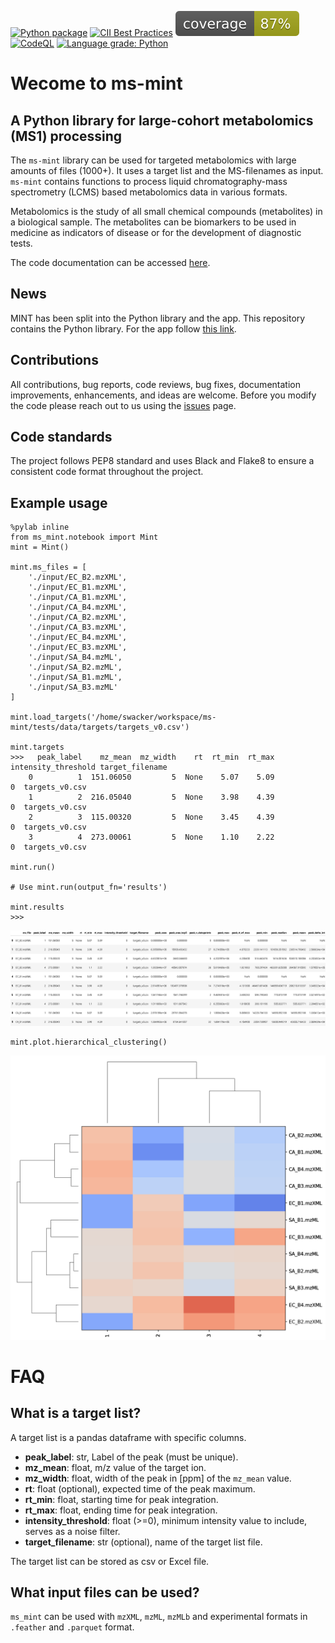 [![Python package](https://github.com/lewisresearchgroup/ms-mint/actions/workflows/pythonpackage.yml/badge.svg)](https://github.com/sorenwacker/ms-mint/actions/workflows/pythonpackage.yml)
[![CII Best Practices](https://bestpractices.coreinfrastructure.org/projects/5178/badge)](https://bestpractices.coreinfrastructure.org/projects/5178)
![](https://github.com/LewisResearchGroup/ms-mint/blob/develop/images/coverage.svg)
[![CodeQL](https://github.com/lewisresearchgroup/ms-mint/actions/workflows/codeql-analysis.yml/badge.svg)](https://github.com/lewisresearchgroup/ms-mint/actions/workflows/codeql-analysis.yml)
[![Language grade: Python](https://img.shields.io/lgtm/grade/python/g/LewisResearchGroup/ms-mint.svg?logo=lgtm&logoWidth=18)](https://lgtm.com/projects/g/LewisResearchGroup/ms-mint/context:python)


# Wecome to ms-mint 

## A Python library for large-cohort metabolomics (MS1) processing

The `ms-mint` library can be used for targeted metabolomics with large amounts of files (1000+). It uses a target list and the MS-filenames as input. 
`ms-mint` contains functions to process liquid chromatography-mass spectrometry (LCMS) based metabolomics data in various formats. 

Metabolomics is the study of all small chemical compounds (metabolites) in a biological sample. 
The metabolites can be biomarkers to be used in medicine as indicators of disease or for the development of diagnostic tests.

The code documentation can be accessed [here](https://lewisresearchgroup.github.io/ms-mint/).


## News

MINT has been split into the Python library and the app. This repository contains the Python library. For the app follow [this link](https://github.com/LewisResearchGroup/ms-mint-app).

## Contributions

All contributions, bug reports, code reviews, bug fixes, documentation improvements, enhancements, and ideas are welcome.
Before you modify the code please reach out to us using the [issues](https://github.com/LewisResearchGroup/ms-mint/issues) page.


## Code standards

The project follows PEP8 standard and uses Black and Flake8 to ensure a consistent code format throughout the project.


## Example usage

    %pylab inline
    from ms_mint.notebook import Mint
    mint = Mint()

    mint.ms_files = [
        './input/EC_B2.mzXML',
        './input/EC_B1.mzXML',
        './input/CA_B1.mzXML',
        './input/CA_B4.mzXML',
        './input/CA_B2.mzXML',
        './input/CA_B3.mzXML',
        './input/EC_B4.mzXML',
        './input/EC_B3.mzXML',
        './input/SA_B4.mzML',
        './input/SA_B2.mzML',
        './input/SA_B1.mzML',
        './input/SA_B3.mzML'
    ]

    mint.load_targets('/home/swacker/workspace/ms-mint/tests/data/targets/targets_v0.csv')
    
    mint.targets
    >>>   peak_label    mz_mean  mz_width    rt  rt_min  rt_max  intensity_threshold target_filename
        0          1  151.06050         5  None    5.07    5.09                    0  targets_v0.csv
        1          2  216.05040         5  None    3.98    4.39                    0  targets_v0.csv
        2          3  115.00320         5  None    3.45    4.39                    0  targets_v0.csv
        3          4  273.00061         5  None    1.10    2.22                    0  targets_v0.csv

    mint.run()

    # Use mint.run(output_fn='results')

    mint.results
    >>>

![](https://github.com/LewisResearchGroup/ms-mint/blob/develop/images/results-example.png)

    mint.plot.hierarchical_clustering()


![](https://github.com/LewisResearchGroup/ms-mint/blob/develop/images/hierarchical-clustering.png)


# FAQ

## What is a target list?

A target list is a pandas dataframe with specific columns. 

- **peak_label**: str, Label of the peak (must be unique).
- **mz_mean**: float, m/z value of the target ion.
- **mz_width**: float, width of the peak in [ppm] of the `mz_mean` value.
- **rt**: float (optional), expected time of the peak maximum.
- **rt_min**: float, starting time for peak integration.
- **rt_max**: float, ending time for peak integration.
- **intensity_threshold**: float (>=0), minimum intensity value to include, serves as a noise filter.
- **target_filename**: str (optional), name of the target list file.

The target list can be stored as csv or Excel file. 

## What input files can be used?

`ms_mint` can be used with `mzXML`, `mzML`, `mzMLb` and experimental formats in `.feather` and `.parquet` format.



